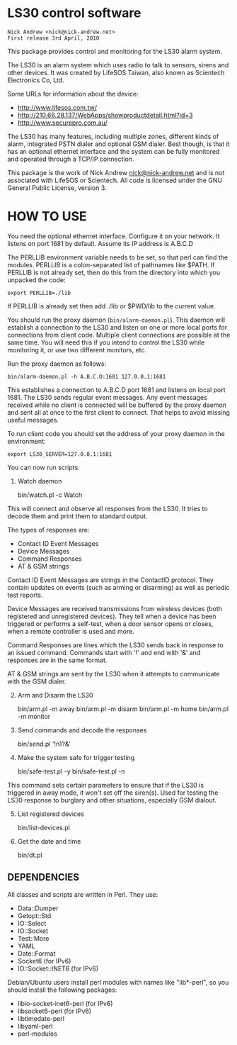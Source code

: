 # LS30 control software

	Nick Andrew <nick@nick-andrew.net>
	First release 3rd April, 2010

This package provides control and monitoring for the LS30 alarm system.

The LS30 is an alarm system which uses radio to talk to sensors, sirens
and other devices. It was created by LifeSOS Taiwan, also known as
Scientech Electronics Co, Ltd.

Some URLs for information about the device:

  * http://www.lifesos.com.tw/
  * http://210.68.28.137/WebApps/showproductdetail.html?id=3
  * http://www.securepro.com.au/

The LS30 has many features, including multiple zones, different kinds
of alarm, integrated PSTN dialer and optional GSM dialer. Best though,
is that it has an optional ethernet interface and the system can be
fully monitored and operated through a TCP/IP connection.

This package is the work of Nick Andrew <nick@nick-andrew.net> and is
not associated with LifeSOS or Scientech. All code is licensed under
the GNU General Public License, version 3.

# HOW TO USE

You need the optional ethernet interface. Configure it on your network.
It listens on port 1681 by default. Assume its IP address is A.B.C.D

The PERLLIB environment variable needs to be set, so that perl can find
the modules. PERLLIB is a colon-separated list of pathnames like $PATH.
If PERLLIB is not already set, then do this from the directory into
which you unpacked the code:

	export PERLLIB=./lib

If PERLLIB is already set then add ./lib or $PWD/lib to the current
value.

You should run the proxy daemon (`bin/alarm-daemon.pl`). This daemon
will establish a connection to the LS30 and listen on one or more local
ports for connections from client code. Multiple client connections are
possible at the same time. You will need this if you intend to control
the LS30 while monitoring it, or use two different monitors, etc.

Run the proxy daemon as follows:

	bin/alarm-daemon.pl -h A.B.C.D:1681 127.0.0.1:1681

This establishes a connection to A.B.C.D port 1681 and listens on local
port 1681. The LS30 sends regular event messages. Any event messages
received while no client is connected will be buffered by the proxy daemon
and sent all at once to the first client to connect. That helps to
avoid missing useful messages.

To run client code you should set the address of your proxy daemon in
the environment:

	export LS30_SERVER=127.0.0.1:1681

You can now run scripts:

1. Watch daemon

	bin/watch.pl -c Watch

This will connect and observe all responses from the LS30. It tries to
decode them and print them to standard output.

The types of responses are:

  * Contact ID Event Messages
  * Device Messages
  * Command Responses
  * AT & GSM strings

Contact ID Event Messages are strings in the ContactID protocol. They
contain updates on events (such as arming or disarming) as well as
periodic test reports.

Device Messages are received transmissions from wireless devices (both
registered and unregistered devices). They tell when a device has been
triggered or performs a self-test, when a door sensor opens or closes,
when a remote controller is used and more.

Command Responses are lines which the LS30 sends back in response to
an issued command. Commands start with '!' and end with '&' and
responses are in the same format.

AT & GSM strings are sent by the LS30 when it attempts to communicate
with the GSM dialer.

2. Arm and Disarm the LS30

	bin/arm.pl -m away
	bin/arm.pl -m disarm
	bin/arm.pl -m home
	bin/arm.pl -m monitor

3. Send commands and decode the responses

	bin/send.pl '!n1?&'

4. Make the system safe for trigger testing

	bin/safe-test.pl -y
	bin/safe-test.pl -n

This command sets certain parameters to ensure that if the LS30 is triggered
in away mode, it won't set off the siren(s). Used for testing the LS30 response
to burglary and other situations, especially GSM dialout.

5. List registered devices

	bin/list-devices.pl

6. Get the date and time

	bin/dt.pl

## DEPENDENCIES

All classes and scripts are written in Perl. They use:

  * Data::Dumper
  * Getopt::Std
  * IO::Select
  * IO::Socket
  * Test::More
  * YAML
  * Date::Format
  * Socket6 (for IPv6)
  * IO::Socket::INET6 (for IPv6)

Debian/Ubuntu users install perl modules with names like "lib*-perl", so you
should install the following packages:

  * libio-socket-inet6-perl (for IPv6)
  * libsocket6-perl (for IPv6)
  * libtimedate-perl
  * libyaml-perl
  * perl-modules
